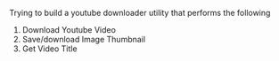 Trying to build a youtube downloader utility that performs the following

1. Download Youtube Video
2. Save/download Image Thumbnail
3. Get Video Title
